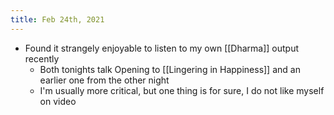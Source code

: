 ```yaml
---
title: Feb 24th, 2021
---
```


- Found it strangely enjoyable to listen to my own [[Dharma]] output recently
    - Both tonights talk Opening to [[Lingering in Happiness]] and an earlier one from the other night
    - I'm usually more critical, but one thing is for sure, I do not like myself on video